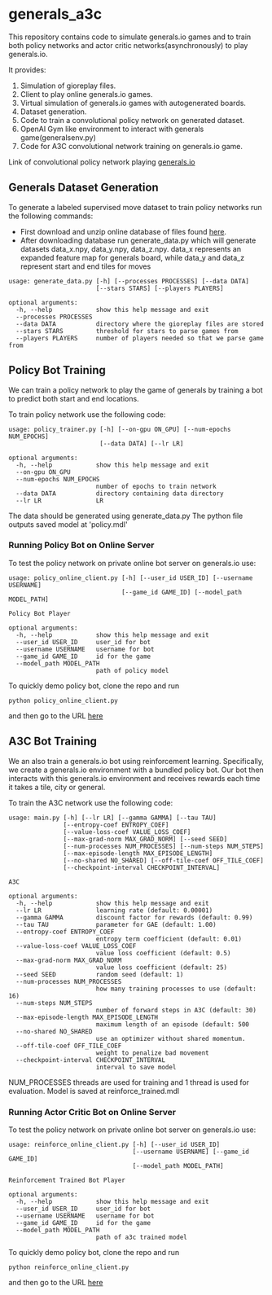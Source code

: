 # generals_a3c
This repository contains code to simulate generals.io games and to train both policy networks
and actor critic networks(asynchronously) to play generals.io.

It provides:
1. Simulation of gioreplay files.
2. Client to play online generals.io games.
3. Virtual simulation of generals.io games with autogenerated boards.
4. Dataset generation.
5. Code to train a convolutional policy network on generated dataset.
6. OpenAI Gym like environment to interact with generals game(generalsenv.py)
7. Code for A3C convolutional network training on generals.io game. 

Link of convolutional policy network playing [generals.io](http://bot.generals.io/replays/Be0wkw2t-)

## Generals Dataset Generation

To generate a labeled supervised move dataset to train policy networks run the following commands:

* First download and unzip online database of files found [here](http://dev.generals.io/replays).
* After downloading database run generate_data.py which will generate datasets data_x.npy, data_y.npy, data_z.npy. data_x represents an expanded feature map for generals board, while data_y and data_z represent start and end tiles for moves
```
usage: generate_data.py [-h] [--processes PROCESSES] [--data DATA]
                        [--stars STARS] [--players PLAYERS]

optional arguments:
  -h, --help            show this help message and exit
  --processes PROCESSES
  --data DATA           directory where the gioreplay files are stored
  --stars STARS         threshold for stars to parse games from
  --players PLAYERS     number of players needed so that we parse game from
```

## Policy Bot Training 

We can train a policy network to play the game of generals by training a bot to predict both start and end locations.

To train policy network use the following code:
```
usage: policy_trainer.py [-h] [--on-gpu ON_GPU] [--num-epochs NUM_EPOCHS]
                         [--data DATA] [--lr LR]

optional arguments:
  -h, --help            show this help message and exit
  --on-gpu ON_GPU
  --num-epochs NUM_EPOCHS
                        number of epochs to train network
  --data DATA           directory containing data directory
  --lr LR               LR
```

The data should be generated using generate_data.py
The python file outputs saved model at 'policy.mdl'

### Running Policy Bot on Online Server

To test the policy network on private online bot server on generals.io use:
```
usage: policy_online_client.py [-h] [--user_id USER_ID] [--username USERNAME]
                               [--game_id GAME_ID] [--model_path MODEL_PATH]

Policy Bot Player

optional arguments:
  -h, --help            show this help message and exit
  --user_id USER_ID     user_id for bot
  --username USERNAME   username for bot
  --game_id GAME_ID     id for the game
  --model_path MODEL_PATH
                        path of policy model
```

To quickly demo policy bot, clone the repo and run 
```
python policy_online_client.py
```
and then go to the URL [here](http://bot.generals.io/games/viz0)

## A3C Bot Training 

We an also train a generals.io bot using reinforcement learning. Specifically, we create a generals.io environment with a bundled policy bot. Our bot then interacts with this generals.io environment and receives rewards each time it takes a tile, city or general. 

To train the A3C network use the following code:
```
usage: main.py [-h] [--lr LR] [--gamma GAMMA] [--tau TAU]
               [--entropy-coef ENTROPY_COEF]
               [--value-loss-coef VALUE_LOSS_COEF]
               [--max-grad-norm MAX_GRAD_NORM] [--seed SEED]
               [--num-processes NUM_PROCESSES] [--num-steps NUM_STEPS]
               [--max-episode-length MAX_EPISODE_LENGTH]
               [--no-shared NO_SHARED] [--off-tile-coef OFF_TILE_COEF]
               [--checkpoint-interval CHECKPOINT_INTERVAL]

A3C

optional arguments:
  -h, --help            show this help message and exit
  --lr LR               learning rate (default: 0.00001)
  --gamma GAMMA         discount factor for rewards (default: 0.99)
  --tau TAU             parameter for GAE (default: 1.00)
  --entropy-coef ENTROPY_COEF
                        entropy term coefficient (default: 0.01)
  --value-loss-coef VALUE_LOSS_COEF
                        value loss coefficient (default: 0.5)
  --max-grad-norm MAX_GRAD_NORM
                        value loss coefficient (default: 25)
  --seed SEED           random seed (default: 1)
  --num-processes NUM_PROCESSES
                        how many training processes to use (default: 16)
  --num-steps NUM_STEPS
                        number of forward steps in A3C (default: 30)
  --max-episode-length MAX_EPISODE_LENGTH
                        maximum length of an episode (default: 500
  --no-shared NO_SHARED
                        use an optimizer without shared momentum.
  --off-tile-coef OFF_TILE_COEF
                        weight to penalize bad movement
  --checkpoint-interval CHECKPOINT_INTERVAL
                        interval to save model
```

NUM_PROCESSES threads are used for training and 1 thread is used for evaluation. Model
is saved at reinforce_trained.mdl

### Running Actor Critic Bot on Online Server

To test the policy network on private online bot server on generals.io use:
```
usage: reinforce_online_client.py [-h] [--user_id USER_ID]
                                  [--username USERNAME] [--game_id GAME_ID]
                                  [--model_path MODEL_PATH]

Reinforcement Trained Bot Player

optional arguments:
  -h, --help            show this help message and exit
  --user_id USER_ID     user_id for bot
  --username USERNAME   username for bot
  --game_id GAME_ID     id for the game
  --model_path MODEL_PATH
                        path of a3c trained model
```

To quickly demo policy bot, clone the repo and run 
```
python reinforce_online_client.py
```
and then go to the URL [here](http://bot.generals.io/games/viz0)


